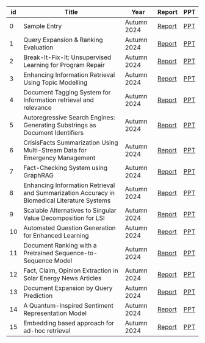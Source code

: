 | id  | Title              | Year       | Report                                   | PPT                                   |
|-----|--------------------|------------|------------------------------------------|---------------------------------------|
| 0   | Sample Entry      | Autumn 2024 | [Report](https://raw.githubusercontent.com/parth126/IT550/main/reports/spir0468-mitra.pdf)| [PPT](https://raw.githubusercontent.com/parth126/IT550/main//presentations/IT550-Introduction_to_Information_Retrieval.pptx) |
| 1   | Query Expansion & Ranking Evaluation | Autumn 2024 | [Report](https://raw.githubusercontent.com/parth126/IT550/main/reports/QUERY_EXPANSION_ISSUE_15.pdf) | [PPT](https://raw.githubusercontent.com/parth126/IT550/main/presentations/ISSUE_15_QUERY_EXPANSION.pptx) |
| 2   | Break-It-Fix-It: Unsupervised Learning for Program Repair | Autumn 2024 | [Report](https://raw.githubusercontent.com/parth126/IT550/main/reports/ISSUE_16_BREAK-IT-FIX-IT.pdf) | [PPT](https://raw.githubusercontent.com/parth126/IT550/main/presentations/ISSUE_16_BREAK-IT-FIX-IT.pptx) |
| 3   | Enhancing Information Retrieval Using Topic Modelling | Autumn 2024 | [Report](https://raw.githubusercontent.com/parth126/IT550/main/reports/Enhancing_Information_Retrieval_Using_Topic_Modelling_Issue_26.pdf) | [PPT](https://raw.githubusercontent.com/parth126/IT550/main/presentations/Issue_16_Enhancing_Information_Retrieval_Using_Topic_Modeling.pptx) |
| 4   | Document Tagging System for Information retrieval and relevance      | Autumn 2024 | [Report](https://raw.githubusercontent.com/adi3025/IT550/Data_Navigators/reports/IT550_Extended_Abstract_Issue_22.pdf)| [PPT](https://raw.githubusercontent.com/adi3025/IT550/Data_Navigators/presentations/Document_Tagging_Issue_22.pdf) |
| 5   | Autoregressive Search Engines: Generating Substrings as Document Identifiers | Autumn 2024 | [Report](https://raw.githubusercontent.com/parth126/IT550/main/reports/IT550_Extended_Abstract_Group_11.pdf)| [PPT](https://raw.githubusercontent.com/parth126/IT550/main//presentations/Group11.pptx) |
| 6   | CrisisFacts Summarization Using Multi-Stream Data for Emergency Management | Autumn 2024 | [Report](https://raw.githubusercontent.com/202103002/Crisisfacts_Issue-14/Rescue-Retrevals/reports/Rescue_Retrevals_Team-14.pdf) | [PPT](https://raw.githubusercontent.com/202103002/Crisisfacts_Issue-14/Rescue-Retrevals/presentations/Rescue_Retrevals_Team-14_Presentation.pdf) |
| 7   | Fact-Checking System using GraphRAG | Autumn 2024 | [Report](https://raw.githubusercontent.com/parth126/IT550/main/reports/Fact_Checking_using_GraphRAG_ISSUE_21.pdf) | [PPT](https://raw.githubusercontent.com/parth126/IT550/main//presentations/ISSUE_21_Fact_Checking_using_GraphRAG.pdf)                         |
| 8   | Enhancing Information Retrieval and Summarization Accuracy in Biomedical Literature Systems | Autumn 2024 | [Report](https://raw.githubusercontent.com/parth126/IT550/main/reports/Enhance_IR_and_Summarization_ISSUE_13.pdf) | [PPT](https://raw.githubusercontent.com/parth126/IT550/main/presentations/ISSUE_13-Enhance_IR_and_Summarization.pdf) |
| 9   | Scalable Alternatives to Singular Value Decomposition for LSI  | Autumn 2024 | [Report](https://raw.githubusercontent.com/parth126/IT550/main/reports/Latent_semantic_indexing_issue_17.pdf) | [PPT](https://raw.githubusercontent.com/parth126/IT550/main/presentations/Issue17_LSI.pptx) |
| 10  | Automated Question Generation for Enhanced Learning | Autumn 2024 | [Report](https://raw.githubusercontent.com/parth126/IT550/main/reports/ISSUE_3_Extended_Abstract.pdf) | [PPT](https://raw.githubusercontent.com/parth126/IT550/main/presentations/ISSUE_3_Chaotic_NOOBS.pptx) |
| 11  | Document Ranking with a Pretrained Sequence-to-Sequence Model | Autumn 2024 | [Report](https://raw.githubusercontent.com/parth126/IT550/main/reports/IT550__Extended_Abstract_Team4_DSSM.pdf) | [PPT](https://raw.githubusercontent.com/parth126/IT550/main/presentations/Issue4_Team_DSSM.pptx) |
| 12  | Fact, Claim, Opinion Extraction in Solar Energy News Articles | Autumn 2024 | [Report](https://raw.githubusercontent.com/parth126/IT550/main/reports/Issue_02_extended_abstract.pdf) | [PPT](https://raw.githubusercontent.com/parth126/IT550/main/presentations/Issue_02_presentation.pptx)                        |
| 13  | Document Expansion by Query Prediction | Autumn 2024 | [Report](https://raw.githubusercontent.com/parth126/IT550/main/reports/Document_Expansion_by_Query_Prediction_ISSUE_9.pdf) | [PPT](https://raw.githubusercontent.com/parth126/IT550/main/presentations/ISUUE_9_Document_Expansion_by_query_prediction_IR.pptx) |
| 14  | A Quantum-Inspired Sentiment Representation Model | Autumn 2024 | [Report](https://raw.githubusercontent.com/parth126/IT550/main/reports/Issue_8_A_Quantum-Inspired_Sentiment_Representation_Model.pdf) | [PPT](https://raw.githubusercontent.com/parth126/IT550/main/presentations/Issue_8_A_Quantum-Inspired_Sentiment_Representation_Model.pptx) |
| 15  | Embedding based approach for ad-hoc retrieval | Autumn 2024 | [Report](https://raw.githubusercontent.com/parth126/IT550/main/reports/Issue_20_Extended_Abstract.pdf) | [PPT](Issue_20_Embedding_based_approach_for_ad-hoc_retrieval.pptx) |
